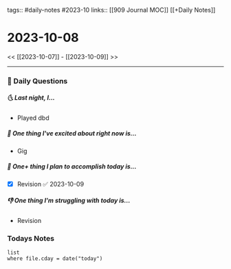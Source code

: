 tags:: #daily-notes #2023-10 
links:: [[909 Journal MOC]] [[+Daily Notes]]
# 2023-10-08

<< [[2023-10-07]] - [[2023-10-09]] >>

---
### 📅 Daily Questions
##### 🌜 Last night, I...
- Played dbd

##### 🙌 One thing I've excited about right now is...
- Gig 

##### 🚀 One+ thing I plan to accomplish today is...
- [x] Revision ✅ 2023-10-09

##### 👎 One thing I'm struggling with today is...
- Revision

### Todays Notes
```dataview
list 
where file.cday = date("today")
```